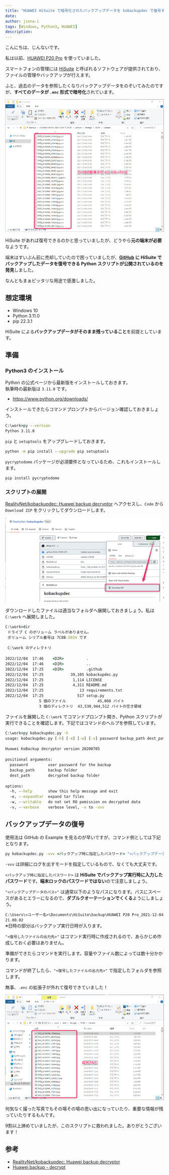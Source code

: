 ```yaml
---
title: "HUAWEI HiSuite で暗号化されたバックアップデータを kobackupdec で復号する"
date: 
author: jinna-i
tags: [Windows, Python3, HUAWEI]
description: 
---
```


こんにちは、じんないです。

私は以前、[HUAWEI P20 Pro](https://consumer.huawei.com/jp/phones/p20-pro/specs/) を使っていました。

スマートフォンの管理には [HiSuite](https://consumer.huawei.com/jp/support/hisuite/) と呼ばれるソフトウェアが提供されており、ファイルの管理やバックアップが行えます。

ふと、過去のデータを参照したくなりバックアップデータをのぞいてみたのですが、**すべてのデータが `.enc` 形式で暗号化**されています。

![](images/001.png)

HiSuite があれば復号できるのかと思っていましたが、どうやら**元の端末が必要**なようです。

端末はすいぶん前に売却していたので困っていましたが、**[GitHub](https://github.com/RealityNet/kobackupdec) に HiSuite でバックアップしたデータを復号できる Python スクリプトが公開されているのを発見**しました。

なんともまぁピッタリな用途で感激しました。

## 想定環境

- Windows 10
- Python 3.11.0
- pip 22.3.1

HiSuite による**バックアップデータがそのまま残っていること**を前提としています。  

## 準備
### Python3 のインストール

Python の公式ページから最新版をインストールしておきます。  
執筆時の最新版は `3.11.0` です。

- https://www.python.org/downloads/

インストールできたらコマンドプロンプトからバージョン確認しておきましょう。

```cmd
C:\work>py --version
Python 3.11.0
```

`pip` と `setuptools` をアップグレードしておきます。

```cmd
python -m pip install --upgrade pip setuptools
```

`pycryptodome` パッケージが必須要件となっているため、これもインストールします。

```cmd
pip install pycryptodome
```

### スクリプトの展開

[RealityNet/kobackupdec: Huawei backup decryptor](https://github.com/RealityNet/kobackupdec) へアクセスし、`Code` から `Download ZIP` をクリックしてダウンロードします。

![](images/002.png)

ダウンロードしたファイルは適当なフォルダへ展開しておきましょう。私は `C:\work` へ展開しました。

```cmd
C:\work>dir
 ドライブ C のボリューム ラベルがありません。
 ボリューム シリアル番号は 7C8B-5034 です

 C:\work のディレクトリ

2022/12/04  17:46    <DIR>          .
2022/12/04  17:46    <DIR>          ..
2022/12/04  17:25    <DIR>          .github
2022/12/04  17:25            39,105 kobackupdec.py
2022/12/04  17:25             1,114 LICENSE
2022/12/04  17:25             4,311 README.md
2022/12/04  17:25                13 requirements.txt
2022/12/04  17:25               517 setup.py
               5 個のファイル              45,060 バイト
               3 個のディレクトリ  43,530,944,512 バイトの空き領域
```

ファイルを展開した `C:\work` でコマンドプロンプト開き、Python スクリプトが実行できることを確認します。下記ではコマンドのヘルプを参照しています。

```cmd
C:\work>py kobackupdec.py -h
usage: kobackupdec.py [-h] [-e] [-w] [-v] password backup_path dest_path

Huawei KoBackup decryptor version 20200705

positional arguments:
  password         user password for the backup
  backup_path      backup folder
  dest_path        decrypted backup folder

options:
  -h, --help       show this help message and exit
  -e, --expandtar  expand tar files
  -w, --writable   do not set RO pemission on decrypted data
  -v, --verbose    verbose level, -v to -vvv
```

## バックアップデータの復号

使用法は GitHub の Example を見るのが早いですが、コマンド例としては下記となります。

```cmd
py kobackupdec.py -vvv <バックアップ時に指定したパスワード> "<バックアップデータのパス>" "<復号したファイルの出力先>"
```

`-vvv` は詳細にログを出すモードを指定しているもので、なくても大丈夫です。

`<バックアップ時に指定したパスワード>` は **HiSuite でバックアップ実行時に入力したパスワード**です。**端末ロックのパスワードではない**ので注意しましょう。

`"<バックアップデータのパス>"` は通常以下のようなパスになります。パスにスペースがあるとエラーになるので、**ダブルクオーテーションでくくる**ようにしましょう。

`C:\Users\<ユーザー名>\Documents\HiSuite\backup\HUAWEI P20 Pro_2021-12-04 21.00.02`  
※日時の部分はバックアップ実行日時が入ります。

`"<復号したファイルの出力先>"` はコマンド実行時に作成されるので、あらかじめ作成しておく必要はありません。

準備ができたらコマンドを実行します。容量やファイル数によっては数十分かかります。

コマンドが終了したら、`"<復号したファイルの出力先>"` で指定したフォルダを参照します。

無事、`.enc` の拡張子が外れて復号できていました！

![](images/003.png)

何気なく撮った写真でもその場その場の思い出になっていたり、重要な情報が残っていたりするもんです。

9割以上諦めていましたが、このスクリプトに救われました。ありがとうございます！

## 参考

- [RealityNet/kobackupdec: Huawei backup decryptor](https://github.com/RealityNet/kobackupdec)
- [Huawei backup - decrypt](https://www.linkedin.com/pulse/huawei-backup-decrypt-gherardo-magnini)

